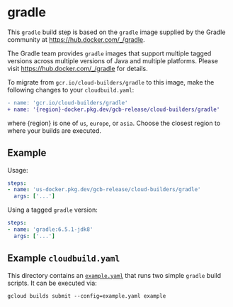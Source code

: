 # gradle

This `gradle` build step is based on the `gradle` image supplied by the Gradle
community at https://hub.docker.com/_/gradle.

The Gradle team provides `gradle` images that support multiple tagged versions
across multiple versions of Java and multiple platforms. Please visit
https://hub.docker.com/_/gradle for details.

To migrate from `gcr.io/cloud-builders/gradle` to this image, make the following
changes to your `cloudbuild.yaml`:

```diff
- name: 'gcr.io/cloud-builders/gradle'
+ name: '{region}-docker.pkg.dev/gcb-release/cloud-builders/gradle'
```

where {region} is one of `us`, `europe`, or `asia`. Choose the closest region to
where your builds are executed.

## Example

Usage:

```yaml
steps:
- name: 'us-docker.pkg.dev/gcb-release/cloud-builders/gradle'
  args: ['...']
```

Using a tagged `gradle` version:
```yaml
steps:
- name: 'gradle:6.5.1-jdk8'
  args: ['...']
```

## Example `cloudbuild.yaml`

This directory contains an [`example.yaml`](example.yaml) that runs two simple
`gradle` build scripts. It can be executed via:
```
gcloud builds submit --config=example.yaml example
```
